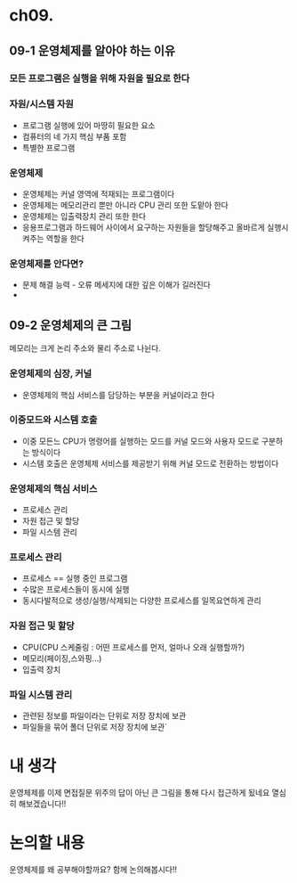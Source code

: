 # ch09. 
## 09-1 운영체제를 알아야 하는 이유
### 모든 프로그램은 실행을 위해 자원을 필요로 한다

### 자원/시스템 자원
- 프로그램 실행에 있어 마땅히 필요한 요소
- 컴퓨터의 네 가지 핵심 부품 포함
- 특별한 프로그램

### 운영체제
- 운영체제는 커널 영역에 적재되는 프로그램이다
- 운영체제는 메모리관리 뿐만 아니라 CPU 관리 또한 도맡아 한다
- 운영체제는 입출력장치 관리 또한 한다
- 응용프로그램과 하드웨어 사이에서 요구하는 자원들을 할당해주고 올바르게 실행시켜주는 역할을 한다


### 운영체제를 안다면?
- 문제 해결 능력 - 오류 메세지에 대한 깊은 이해가 길러진다
- 
## 09-2 운영체제의 큰 그림
메모리는 크게 논리 주소와 물리 주소로 나뉜다.

### 운영체제의 심장, 커널
- 운영체제의 핵심 서비스를 담당하는 부분을 커널이라고 한다

### 이중모드와 시스템 호출
- 이중 모든느 CPU가 명령어를 실행하는 모드를 커널 모드와 사용자 모드로 구분하는 방식이다
- 시스템 호출은 운영체제 서비스를 제공받기 위해 커널 모드로 전환하는 방법이다

### 운영체제의 핵심 서비스
- 프로세스 관리
- 자원 접근 및 할당
- 파일 시스템 관리

### 프로세스 관리
- 프로세스 == 실행 중인 프로그램
- 수많은 프로세스들이 동시에 실행
- 동시다발적으로 생성/실행/삭제되는 다양한 프로세스를 일목요연하게 관리

### 자원 접근 및 할당
- CPU(CPU 스케줄링 : 어떤 프로세스를 먼저, 얼마나 오래 실행할까?)
- 메모리(페이징,스와핑...)
- 입출력 장치

### 파일 시스템 관리
- 관련된 정보를 파일이라는 단위로 저장 장치에 보관
- 파일들을 묶어 폴더 단위로 저장 장치에 보관`


# 내 생각
운영체제를 이제 면접질문 위주의 답이 아닌 큰 그림을 통해 다시 접근하게 됬네요
열심히 해보겠습니다!!
# 논의할 내용
운영체제를 왜 공부해야할까요? 함께 논의해봅시다!!